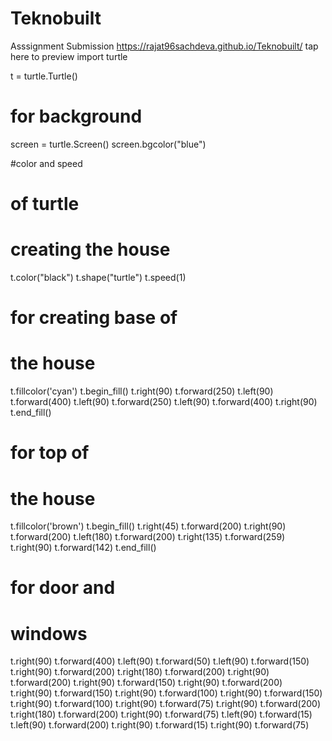 # Teknobuilt
Asssignment Submission 
https://rajat96sachdeva.github.io/Teknobuilt/ tap here to preview
import turtle
  
  
t = turtle.Turtle()
  
# for background
screen = turtle.Screen()
screen.bgcolor("blue")
  
#color and speed
# of turtle
# creating the house
t.color("black")
t.shape("turtle")
t.speed(1)
  
# for creating base of
# the house
t.fillcolor('cyan')
t.begin_fill()
t.right(90)
t.forward(250)
t.left(90)
t.forward(400)
t.left(90)
t.forward(250)
t.left(90)
t.forward(400)
t.right(90)
t.end_fill()
  
# for top of
# the house
t.fillcolor('brown')
t.begin_fill()
t.right(45)
t.forward(200)
t.right(90)
t.forward(200)
t.left(180)
t.forward(200)
t.right(135)
t.forward(259)
t.right(90)
t.forward(142)
t.end_fill()
  
# for door and
# windows
t.right(90)
t.forward(400)
t.left(90)
t.forward(50)
t.left(90)
t.forward(150)
t.right(90)
t.forward(200)
t.right(180)
t.forward(200)
t.right(90)
t.forward(200)
t.right(90)
t.forward(150)
t.right(90)
t.forward(200)
t.right(90)
t.forward(150)
t.right(90)
t.forward(100)
t.right(90)
t.forward(150)
t.right(90)
t.forward(100)
t.right(90)
t.forward(75)
t.right(90)
t.forward(200)
t.right(180)
t.forward(200)
t.right(90)
t.forward(75)
t.left(90)
t.forward(15)
t.left(90)
t.forward(200)
t.right(90)
t.forward(15)
t.right(90)
t.forward(75)
